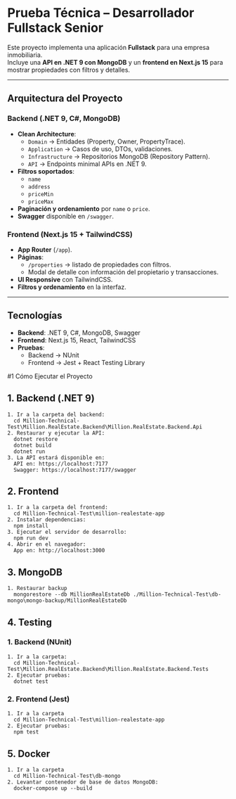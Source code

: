 # Prueba Técnica – Desarrollador Fullstack Senior

Este proyecto implementa una aplicación **Fullstack** para una empresa inmobiliaria.  
Incluye una **API en .NET 9 con MongoDB** y un **frontend en Next.js 15** para mostrar propiedades con filtros y detalles.  

---

## Arquitectura del Proyecto

### Backend (.NET 9, C#, MongoDB)
- **Clean Architecture**:
  - `Domain` → Entidades (Property, Owner, PropertyTrace).
  - `Application` → Casos de uso, DTOs, validaciones.
  - `Infrastructure` → Repositorios MongoDB (Repository Pattern).
  - `API` → Endpoints minimal APIs en .NET 9.
- **Filtros soportados**:
  - `name`
  - `address`
  - `priceMin`
  - `priceMax`
- **Paginación y ordenamiento** por `name` o `price`.
- **Swagger** disponible en `/swagger`.

### Frontend (Next.js 15 + TailwindCSS)
- **App Router** (`/app`).
- **Páginas**:
  - `/properties` → listado de propiedades con filtros.
  - Modal de detalle con información del propietario y transacciones.
- **UI Responsive** con TailwindCSS.
- **Filtros y ordenamiento** en la interfaz.

---

## Tecnologías
- **Backend**: .NET 9, C#, MongoDB, Swagger
- **Frontend**: Next.js 15, React, TailwindCSS
- **Pruebas**:
  - Backend → NUnit
  - Frontend → Jest + React Testing Library


#1 Cómo Ejecutar el Proyecto

## 1. Backend (.NET 9)
    1. Ir a la carpeta del backend:
      cd Million-Technical-Test\Million.RealEstate.Backend\Million.RealEstate.Backend.Api
    2. Restaurar y ejecutar la API:
      dotnet restore
      dotnet build
      dotnet run
    3. La API estará disponible en:
      API en: https://localhost:7177
      Swagger: https://localhost:7177/swagger

## 2. Frontend
    1. Ir a la carpeta del frontend:
      cd Million-Technical-Test\million-realestate-app
    2. Instalar dependencias:
      npm install
    3. Ejecutar el servidor de desarrollo:
      npm run dev
    4. Abrir en el navegador:
      App en: http://localhost:3000

## 3. MongoDB
    1. Restaurar backup
      mongorestore --db MillionRealEstateDb ./Million-Technical-Test\db-mongo\mongo-backup/MillionRealEstateDb

## 4. Testing
  ### 1. Backend (NUnit)
    1. Ir a la carpeta: 
      cd Million-Technical-Test\Million.RealEstate.Backend\Million.RealEstate.Backend.Tests
    2. Ejecutar pruebas:
      dotnet test

  ### 2. Frontend (Jest)
    1. Ir a la carpeta
      cd Million-Technical-Test\million-realestate-app
    2. Ejecutar pruebas: 
      npm test

## 5. Docker 
    1. Ir a la carpeta
      cd Million-Technical-Test\db-mongo
    2. Levantar contenedor de base de datos MongoDB:
      docker-compose up --build
